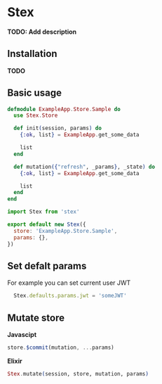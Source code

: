 # Stex

**TODO: Add description**

## Installation

**TODO**

## Basic usage

```elixir
defmodule ExampleApp.Store.Sample do
  use Stex.Store

  def init(session, params) do
    {:ok, list} = ExampleApp.get_some_data

    list
  end

  def mutation({"refresh", _params}, _state) do
    {:ok, list} = ExampleApp.get_some_data

    list
  end
end
```

```javascript
import Stex from 'stex'

export default new Stex({
  store: 'ExampleApp.Store.Sample',
  params: {},
})
```

## Set defalt params

For example you can set current user JWT

```javascript
  Stex.defaults.params.jwt = 'someJWT'
```

## Mutate store

**Javascipt**
```javascript
store.$commit(mutation, ...params)
```
**Elixir**
```elixir
Stex.mutate(session, store, mutation, params)
```